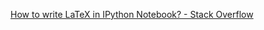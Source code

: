  [How to write LaTeX in IPython Notebook? - Stack Overflow](https://stackoverflow.com/questions/13208286/how-to-write-latex-in-ipython-notebook) 